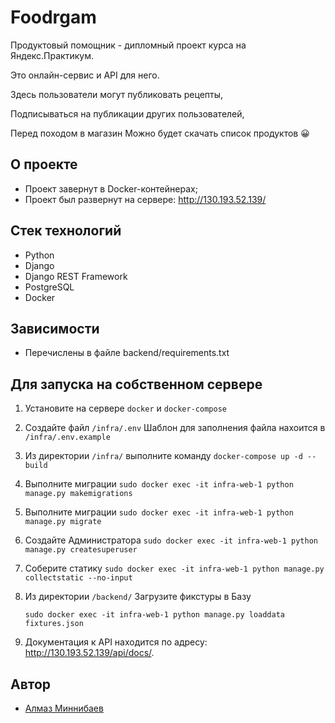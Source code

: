 # Foodrgam

 Продуктовый помощник - дипломный проект курса на Яндекс.Практикум.

 Это онлайн-сервис и API для него. 

 Здесь пользователи могут публиковать рецепты,

 Подписываться на публикации других пользователей,

 Перед походом в магазин Можно будет скачать список продуктов :grinning:

## О проекте 

- Проект завернут в Docker-контейнерах;
- Проект был развернут на сервере: <http://130.193.52.139/>
  
## Стек технологий
- Python
- Django
- Django REST Framework
- PostgreSQL
- Docker

## Зависимости
- Перечислены в файле backend/requirements.txt


## Для запуска на собственном сервере

1. Установите на сервере `docker` и `docker-compose`
2. Создайте файл `/infra/.env` Шаблон для заполнения файла нахоится в `/infra/.env.example`
3. Из директории `/infra/` выполните команду `docker-compose up -d --build`
5. Выполните миграции `sudo docker exec -it infra-web-1 python manage.py makemigrations`
6. Выполните миграции `sudo docker exec -it infra-web-1 python manage.py migrate`
6. Создайте Администратора `sudo docker exec -it infra-web-1 python manage.py createsuperuser`
7. Соберите статику `sudo docker exec -it infra-web-1 python manage.py collectstatic --no-input`
8. Из директории `/backend/` Загрузите фикстуры в Базу 

    `sudo docker exec -it infra-web-1 python manage.py loaddata fixtures.json`
8. Документация к API находится по адресу: <http://130.193.52.139/api/docs/>.

## Автор

- [Алмаз Миннибаев](https://github.com/Duckin1) 